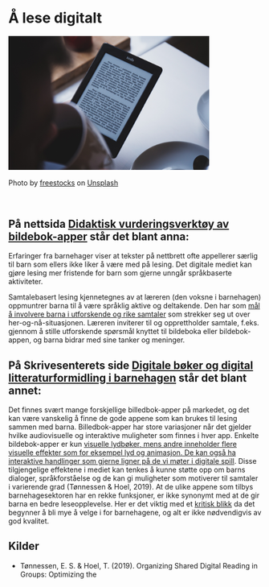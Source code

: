 # Å lese digitalt
<img src="digLesing.jpg" width = "400px">


Photo by <a href="https://unsplash.com/@freestocks?utm_source=unsplash&utm_medium=referral&utm_content=creditCopyText">freestocks</a> on <a href="https://unsplash.com/s/photos/digital-reading?utm_source=unsplash&utm_medium=referral&utm_content=creditCopyText">Unsplash</a>

<br>

## På nettsida [Didaktisk vurderingsverktøy av bildebok-apper](http://vebb.uis.no/) står det blant anna:

Erfaringer fra barnehager viser at tekster på nettbrett ofte appellerer særlig til barn som ellers ikke liker å være med på lesing. Det digitale mediet kan gjøre lesing mer fristende for barn som gjerne unngår språkbaserte aktiviteter.

Samtalebasert lesing kjennetegnes av at læreren (den voksne i barnehagen) oppmuntrer barna til å være språklig aktive og deltakende. Den har som <u>mål å involvere barna i utforskende og rike samtaler</u> som strekker seg ut over her-og-nå-situasjonen. Læreren inviterer til og opprettholder samtale, f.eks. gjennom å stille utforskende spørsmål knyttet til bildeboka eller bildebok-appen, og barna bidrar med sine tanker og meninger. 

## På Skrivesenterets side [Digitale bøker og digital litteraturformidling i barnehagen](https://skrivesenteret.no/ressurs/digitale-boker-og-digital-litteraturformidling-i-barnehagen/) står det blant annet:

Det finnes svært mange forskjellige billedbok-apper på markedet, og det kan være vanskelig å finne de gode appene som kan brukes til lesing sammen med barna. Billedbok-apper har store variasjoner når det gjelder hvilke audiovisuelle og interaktive muligheter som finnes i hver app. Enkelte bildebok-apper er kun <u>visuelle lydbøker, mens andre inneholder flere visuelle effekter som for eksempel lyd og animasjon. De kan også ha interaktive handlinger som gjerne ligner på de vi møter i digitale spill</u>. Disse tilgjengelige effektene i mediet kan tenkes å kunne støtte opp om barns dialoger, språkforståelse og de kan gi muligheter som motiverer til samtaler i varierende grad (Tønnessen & Hoel, 2019). At de ulike appene som tilbys barnehagesektoren har en rekke funksjoner, er ikke synonymt med at de gir barna en bedre leseopplevelse. Her er det viktig med et <u>kritisk blikk</u> da det begynner å bli mye å velge i for barnehagene, og alt er ikke nødvendigvis av god kvalitet.


## Kilder
- Tønnessen, E. S. & Hoel, T. (2019). Organizing Shared Digital Reading in Groups: Optimizing the 